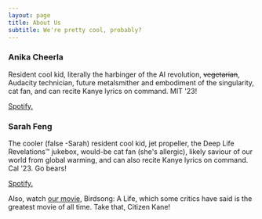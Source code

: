 ```yaml
---
layout: page
title: About Us
subtitle: We're pretty cool, probably?
---
```


### Anika Cheerla

Resident cool kid, literally the harbinger of the AI revolution, ~~vegetarian~~, Audacity technician, future metalsmither and embodiment of the singularity, cat fan, and can recite Kanye lyrics on command. MIT '23!

[Spotify.](https://open.spotify.com/user/anikacheerla?si=kmuOoCt7T-2NcjgJ3VkhGQ)

### Sarah Feng
The cooler (false -Sarah) resident cool kid, jet propeller, the Deep Life Revelations™ jukebox, would-be cat fan (she's allergic), likely saviour of our world from global warming, and can also recite Kanye lyrics on command. Cal '23. Go bears!

[Spotify.](https://open.spotify.com/user/22krtzpyjqtplfesyimdqvcuy?si=yZiXRuv1RbiaZOVKZaNMzQ) 

Also, watch [our movie](https://youtu.be/4URMxcg7yQE), Birdsong: A Life, which some critics have said is the greatest movie of all time. Take that, Citizen Kane!
